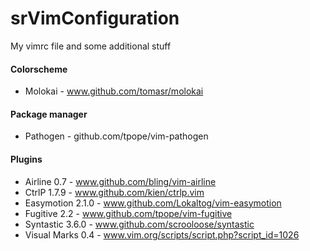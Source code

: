 # srVimConfiguration
My vimrc file and some additional stuff

#### Colorscheme
* Molokai - www.github.com/tomasr/molokai

#### Package manager
* Pathogen - github.com/tpope/vim-pathogen

#### Plugins
* Airline 0.7 - www.github.com/bling/vim-airline
* CtrlP 1.7.9 - www.github.com/kien/ctrlp.vim
* Easymotion 2.1.0 - www.github.com/Lokaltog/vim-easymotion
* Fugitive 2.2 - www.github.com/tpope/vim-fugitive
* Syntastic 3.6.0 - www.github.com/scrooloose/syntastic
* Visual Marks 0.4 - www.vim.org/scripts/script.php?script_id=1026
